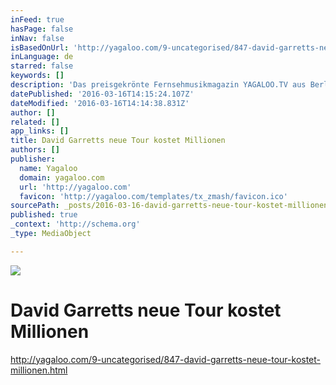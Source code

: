 ```yaml
---
inFeed: true
hasPage: false
inNav: false
isBasedOnUrl: 'http://yagaloo.com/9-uncategorised/847-david-garretts-neue-tour-kostet-millionen.html'
inLanguage: de
starred: false
keywords: []
description: 'Das preisgekrönte Fernsehmusikmagazin YAGALOO.TV aus Berlin - mit Interviews, Akustiksessions und ständig neuen Videos!'
datePublished: '2016-03-16T14:15:24.107Z'
dateModified: '2016-03-16T14:14:38.831Z'
author: []
related: []
app_links: []
title: David Garretts neue Tour kostet Millionen
authors: []
publisher:
  name: Yagaloo
  domain: yagaloo.com
  url: 'http://yagaloo.com'
  favicon: 'http://yagaloo.com/templates/tx_zmash/favicon.ico'
sourcePath: _posts/2016-03-16-david-garretts-neue-tour-kostet-millionen.md
published: true
_context: 'http://schema.org'
_type: MediaObject

---
```

![](https://the-grid-user-content.s3-us-west-2.amazonaws.com/0f2078cd-abc3-479a-8141-e68917a00db4.jpg)

# David Garretts neue Tour kostet Millionen

http://yagaloo.com/9-uncategorised/847-david-garretts-neue-tour-kostet-millionen.html